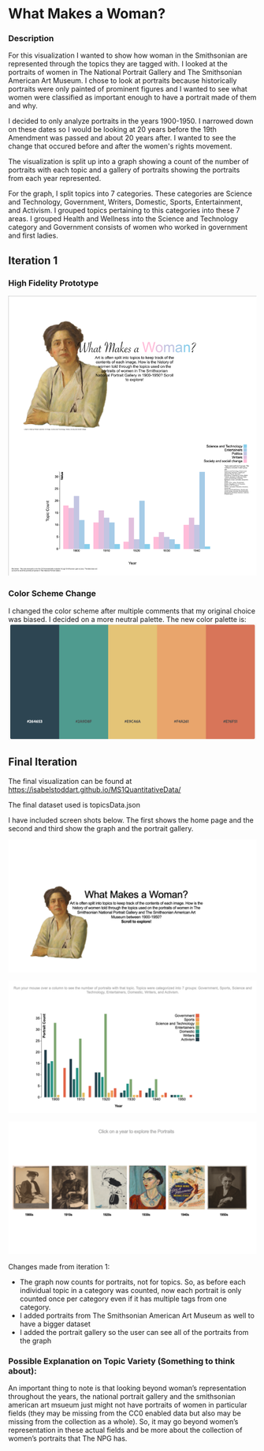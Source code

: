 # What Makes a Woman?
### Description
For this visualization I wanted to show how woman in the Smithsonian are represented through the topics they are tagged with. I looked at the portraits of women in The National Portrait Gallery and The Smithsonian American Art Museum. I chose to look at portraits because historically portraits were only painted of prominent figures and I wanted to see what women were classified as important enough to have a portrait made of them and why.

I decided to only analyze portraits in the years 1900-1950. I narrowed down on these dates so I would be looking at 20 years before the 19th Amendment was passed and about 20 years after. I wanted to see the change that occured before and after the women's rights movement.

The visualization is split up into a graph showing a count of the number of portraits with each topic and a gallery of portraits showing the portraits from each year represented. 

For the graph, I split topics into 7 categories. These categories are Science and Technology, Government, Writers, Domestic, Sports, Entertainment, and Activism. I grouped topics pertaining to this categories into these 7 areas. I grouped Health and Wellness into the Science and Technology category and Government consists of women who worked in government and first ladies. 

## Iteration 1
### High Fidelity Prototype
![](HighFidelityPrototype.png)

### Color Scheme Change
I changed the color scheme after multiple comments that my original choice was biased. I decided on a more neutral palette. The new color palette is:
![](ColorScheme2.png)

## Final Iteration
The final visualization can be found at https://isabelstoddart.github.io/MS1QuantitativeData/

The final dataset used is topicsData.json

I have included screen shots below. The first shows the home page and the second and third show the graph and the portrait gallery.

![](QuantImage1.png)

![](QuantImage2.png)

![](QuantImage3.png)

Changes made from iteration 1:
* The graph now counts for portraits, not for topics. So, as before each individual topic in a category was counted, now each portrait is only counted once per category even if it has multiple tags from one category.
* I added portraits from The Smithsonian American Art Museum as well to have a bigger dataset
* I added the portrait gallery so the user can see all of the portraits from the graph

### Possible Explanation on Topic Variety (Something to think about):
An important thing to note is that looking beyond woman’s representation throughout the years, the national portrait gallery and the smithsonian american art msueum just might not have portraits of women in particular fields (they may be missing from the CC0 enabled data but also may be missing from the collection as a whole). So, it may go beyond women’s representation in these actual fields and be more about the collection of women’s portraits that The NPG has.

